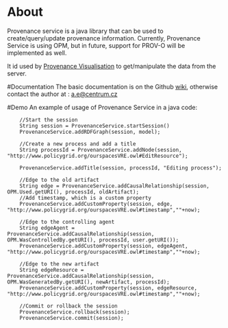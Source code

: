 # About
Provenance service is a java library that can be used to create/query/update provenance information. Currently, Provenance Service is using OPM, but in future, support for PROV-O will be implemented as well.

It id used by [Provenance Visualisation](https://github.com/alaneckhardt/Provenance-Visualisation) to get/manipulate the data from the server. 

#Documentation 
The basic documentation is on the Github [wiki](https://github.com/alaneckhardt/Provenance-Service/wiki), otherwise contact the author at : a.e@centrum.cz

#Demo 
An example of usage of Provenance Service in a java code:


		//Start the session
		String session = ProvenanceService.startSession()
		ProvenanceService.addRDFGraph(session, model);

		//Create a new process and add a title
		String processId = ProvenanceService.addNode(session, "http://www.policygrid.org/ourspacesVRE.owl#EditResource");

		ProvenanceService.addTitle(session, processId, "Editing process");

		//Edge to the old artifact
		String edge = ProvenanceService.addCausalRelationship(session, OPM.Used.getURI(), processId, oldArtifact);
		//Add timestamp, which is a custom property
		ProvenanceService.addCustomProperty(session, edge, "http://www.policygrid.org/ourspacesVRE.owl#timestamp",""+now);	
		
		//Edge to the controlling agent	
		String edgeAgent = ProvenanceService.addCausalRelationship(session, OPM.WasControlledBy.getURI(), processId, user.getURI());
		ProvenanceService.addCustomProperty(session, edgeAgent, "http://www.policygrid.org/ourspacesVRE.owl#timestamp",""+now);		
				
		//Edge to the new artifact
		String edgeResource = ProvenanceService.addCausalRelationship(session, OPM.WasGeneratedBy.getURI(), newArtifact, processId);
		ProvenanceService.addCustomProperty(session, edgeResource, "http://www.policygrid.org/ourspacesVRE.owl#timestamp",""+now);
		
		//Commit or rollback the session		
		ProvenanceService.rollback(session);
		ProvenanceService.commit(session);




